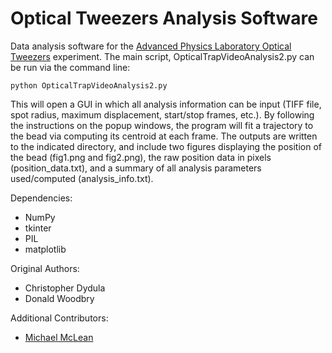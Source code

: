 # Optical Tweezers Analysis Software
Data analysis software for the [Advanced Physics Laboratory Optical Tweezers](https://www.physics.utoronto.ca/~phy326/opt/) experiment. The main script, OpticalTrapVideoAnalysis2.py can be run via the command line:

```
python OpticalTrapVideoAnalysis2.py
```

This will open a GUI in which all analysis information can be input (TIFF file, spot radius, maximum displacement, start/stop frames, etc.). By following the instructions on the popup windows, the program will fit a trajectory to the bead via computing its centroid at each frame. The outputs are written to the indicated directory, and include two figures displaying the position of the bead (fig1.png and fig2.png), the raw position data in pixels (position_data.txt), and a summary of all analysis parameters used/computed (analysis_info.txt).

Dependencies:
- NumPy
- tkinter
- PIL
- matplotlib

Original Authors:
- Christopher Dydula
- Donald Woodbry

Additional Contributors:
- [Michael McLean](https://github.com/mcleanm)

